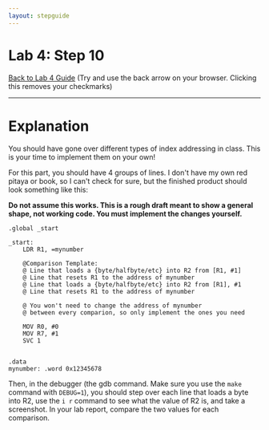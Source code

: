 ```yaml
---
layout: stepguide
---
```

# Lab 4: Step 10
[Back to Lab 4 Guide](./guide.md) (Try and use the back arrow on your browser. Clicking this removes your checkmarks)

---
# Explanation
You should have gone over different types of index addressing in class. This is your time to implement them on your own!

For this part, you should have 4 groups of lines. I don't have my own red pitaya or book, so I can't check for sure, but the finished product should look something like this:

**Do not assume this works. This is a rough draft meant to show a general shape, not working code. You must implement the changes yourself.**
```ARM
.global _start

_start:
    LDR R1, =mynumber

    @Comparison Template:
    @ Line that loads a {byte/halfbyte/etc} into R2 from [R1, #1]
    @ Line that resets R1 to the address of mynumber
    @ Line that loads a {byte/halfbyte/etc} into R2 from [R1], #1
    @ Line that resets R1 to the address of mynumber

    @ You won't need to change the address of mynumber
    @ between every comparion, so only implement the ones you need

    MOV R0, #0
    MOV R7, #1
    SVC 1


.data
mynumber: .word 0x12345678
```

Then, in the debugger (the gdb command. Make sure you use the `make` command with `DEBUG=1`), you should step over each line that loads a byte into R2, use the `i r` command to see what the value of R2 is, and take a screenshot. In your lab report, compare the two values for each comparison.